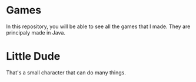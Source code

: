 # Games

In this repository, you will be able to see all the games that I made. They are principaly made in Java.

<h1></h1>

<h1>Little Dude</h1> 

That's a small character that can do many things. 
 
